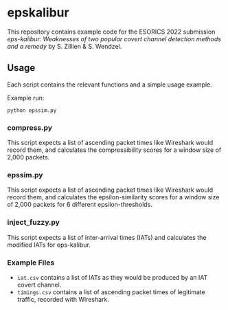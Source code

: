 # epskalibur
This repository contains example code for the ESORICS 2022 submission *eps-kalibur: Weaknesses of two popular covert channel detection methods and a remedy* by S. Zillien & S. Wendzel.

## Usage
Each script contains the relevant functions and a simple usage example.

Example run:

    python epssim.py

### compress.py
This script expects a list of ascending packet times like Wireshark would record them, and calculates the compressibility scores for a window size of 2,000 packets.

### epssim.py
This script expects a list of ascending packet times like Wireshark would record them, and calculates the epsilon-similarity scores for a window size of 2,000 packets for 6 different epsilon-thresholds.

### inject_fuzzy.py
This script expects a list of inter-arrival times (IATs) and calculates the modified IATs for eps-kalibur.

### Example Files
- `iat.csv` contains a list of IATs as they would be produced by an IAT covert channel.
- `timings.csv` contains a list of ascending packet times of legitimate traffic, recorded with Wireshark.
